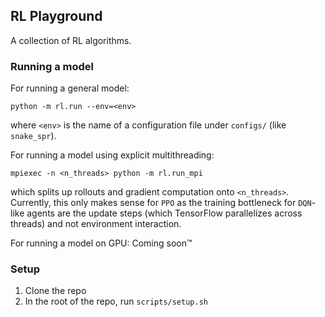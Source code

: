 ## RL Playground

A collection of RL algorithms.

### Running a model

For running a general model:
```
python -m rl.run --env=<env>
```
where `<env>` is the name of a configuration file under `configs/` (like `snake_spr`).

For running a model using explicit multithreading:
```
mpiexec -n <n_threads> python -m rl.run_mpi
```
which splits up rollouts and gradient computation onto `<n_threads>`. Currently, this only makes sense for `PPO` as the training bottleneck for `DQN`-like agents are the update steps (which TensorFlow parallelizes across threads) and not environment interaction.

For running a model on GPU: Coming soon:tm:

### Setup
1. Clone the repo
2. In the root of the repo, run `scripts/setup.sh`
